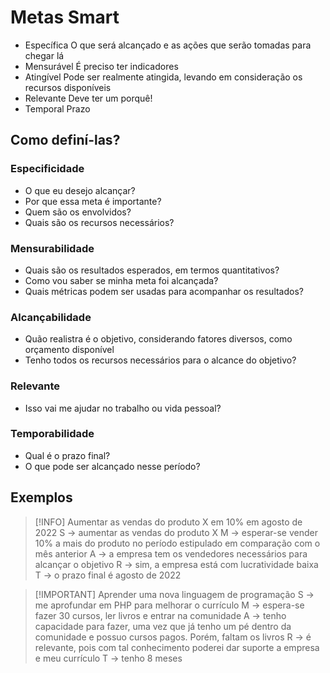 # Metas Smart

- Específica
O que será alcançado e as ações que serão tomadas para chegar lá
- Mensurável
É preciso ter indicadores
- Atingível
Pode ser realmente atingida, levando em consideração os recursos disponíveis
- Relevante
Deve ter um porquê!
- Temporal
Prazo

## Como definí-las?

### Especificidade

- O que eu desejo alcançar?
- Por que essa meta é importante?
- Quem são os envolvidos?
- Quais são os recursos necessários?

### Mensurabilidade

- Quais são os resultados esperados, em termos quantitativos?
- Como vou saber se minha meta foi alcançada?
- Quais métricas podem ser usadas para acompanhar os resultados?

### Alcançabilidade

- Quão realistra é o objetivo, considerando fatores diversos, como orçamento disponível
- Tenho todos os recursos necessários para o alcance do objetivo?

### Relevante

- Isso vai me ajudar no trabalho ou vida pessoal?

### Temporabilidade

- Qual é o prazo final?
- O que pode ser alcançado nesse período?

## Exemplos

>[!INFO] Aumentar as vendas do produto X em 10% em agosto de 2022
>S -> aumentar as vendas do produto X
>M -> esperar-se vender 10% a mais do produto no período estipulado em comparação com o mês anterior
>A -> a empresa tem os vendedores necessários para alcançar o objetivo
>R -> sim, a empresa está com lucratividade baixa
>T -> o prazo final é agosto de 2022

>[!IMPORTANT] Aprender uma nova linguagem de programação
>S -> me aprofundar em PHP para melhorar o currículo 
>M -> espera-se fazer 30 cursos, ler livros e entrar na comunidade
>A -> tenho capacidade para fazer, uma vez que já tenho um pé dentro da comunidade e possuo cursos pagos. Porém, faltam os livros
>R -> é relevante, pois com tal conhecimento poderei dar suporte a empresa e meu currículo
>T -> tenho 8 meses




